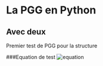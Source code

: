 # La PGG en Python
## Avec deux
Premier test de PGG pour la structure

###Equation de test
![equation](https://latex.codecogs.com/gif.latex?\sum&space;{x_{i}}^{})


